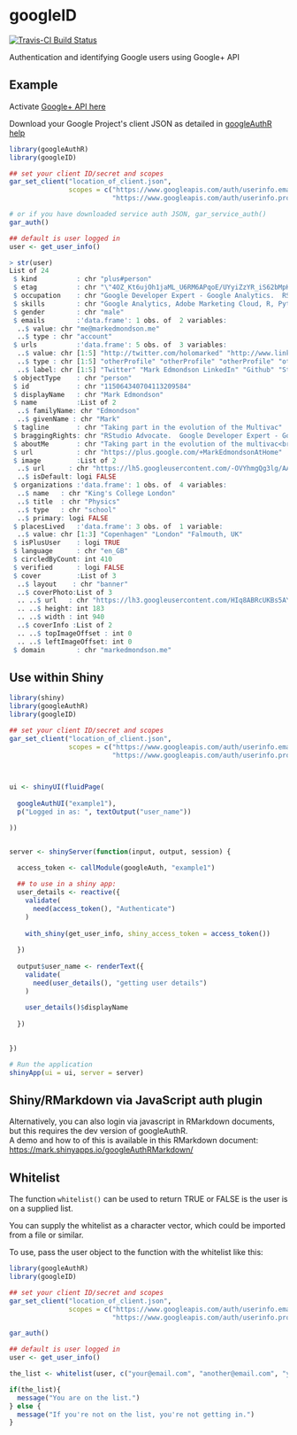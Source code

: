 # googleID

[![Travis-CI Build Status](https://travis-ci.org/MarkEdmondson1234/googleID.svg?branch=master)](https://travis-ci.org/MarkEdmondson1234/googleID)

Authentication and identifying Google users using Google+ API

## Example

Activate [Google+ API here](https://console.developers.google.com/apis/api/plus/overview)

Download your Google Project's client JSON as detailed in [googleAuthR help](http://code.markedmondson.me/googleAuthR/articles/google-authentication-types.html#setting-the-client-via-google-cloud-client-json)

```r
library(googleAuthR)
library(googleID)

## set your client ID/secret and scopes
gar_set_client("location_of_client.json",
               scopes = c("https://www.googleapis.com/auth/userinfo.email",
                          "https://www.googleapis.com/auth/userinfo.profile"))

# or if you have downloaded service auth JSON, gar_service_auth()
gar_auth()

## default is user logged in
user <- get_user_info()

> str(user)
List of 24
 $ kind          : chr "plus#person"
 $ etag          : chr "\"4OZ_Kt6ujOh1jaML_U6RM6APqoE/UYyiZzYR_iS62bMpKv92P1iPcZ0\""
 $ occupation    : chr "Google Developer Expert - Google Analytics.  RStudio Advocate."
 $ skills        : chr "Google Analytics, Adobe Marketing Cloud, R, Python, SEO, Google Cloud, Statistics, Music"
 $ gender        : chr "male"
 $ emails        :'data.frame':	1 obs. of  2 variables:
  ..$ value: chr "me@markedmondson.me"
  ..$ type : chr "account"
 $ urls          :'data.frame':	5 obs. of  3 variables:
  ..$ value: chr [1:5] "http://twitter.com/holomarked" "http://www.linkedin.com/in/markpeteredmondson" "https://github.com/MarkEdmondson1234" "http://stackoverflow.com/users/3878063/marked" ...
  ..$ type : chr [1:5] "otherProfile" "otherProfile" "otherProfile" "otherProfile" ...
  ..$ label: chr [1:5] "Twitter" "Mark Edmondson LinkedIn" "Github" "StackOverflow" ...
 $ objectType    : chr "person"
 $ id            : chr "115064340704113209584"
 $ displayName   : chr "Mark Edmondson"
 $ name          :List of 2
  ..$ familyName: chr "Edmondson"
  ..$ givenName : chr "Mark"
 $ tagline       : chr "Taking part in the evolution of the Multivac"
 $ braggingRights: chr "RStudio Advocate.  Google Developer Expert - Google Analytics.  Adobe Certified Expert - Adobe Analytics."
 $ aboutMe       : chr "Taking part in the evolution of the multivac<br />"
 $ url           : chr "https://plus.google.com/+MarkEdmondsonAtHome"
 $ image         :List of 2
  ..$ url      : chr "https://lh5.googleusercontent.com/-OVYhmgQg3lg/AAAAAAAAAAI/AAAAAAAAAP0/1qVcsNpSXlQ/photo.jpg?sz=50"
  ..$ isDefault: logi FALSE
 $ organizations :'data.frame':	1 obs. of  4 variables:
  ..$ name   : chr "King's College London"
  ..$ title  : chr "Physics"
  ..$ type   : chr "school"
  ..$ primary: logi FALSE
 $ placesLived   :'data.frame':	3 obs. of  1 variable:
  ..$ value: chr [1:3] "Copenhagen" "London" "Falmouth, UK"
 $ isPlusUser    : logi TRUE
 $ language      : chr "en_GB"
 $ circledByCount: int 410
 $ verified      : logi FALSE
 $ cover         :List of 3
  ..$ layout    : chr "banner"
  ..$ coverPhoto:List of 3
  .. ..$ url   : chr "https://lh3.googleusercontent.com/HIq8ABRcUKBs5AYBg0tiqoJifjv3A08MWCU3u79hBWhXjvBv1iilf94_YIjRSH4VlWZH=s630"
  .. ..$ height: int 183
  .. ..$ width : int 940
  ..$ coverInfo :List of 2
  .. ..$ topImageOffset : int 0
  .. ..$ leftImageOffset: int 0
 $ domain        : chr "markedmondson.me"

```

## Use within Shiny

```r
library(shiny)
library(googleAuthR)
library(googleID)

## set your client ID/secret and scopes
gar_set_client("location_of_client.json",
               scopes = c("https://www.googleapis.com/auth/userinfo.email",
                          "https://www.googleapis.com/auth/userinfo.profile"))
                          


ui <- shinyUI(fluidPage(
   
  googleAuthUI("example1"),
  p("Logged in as: ", textOutput("user_name"))

))


server <- shinyServer(function(input, output, session) {

  access_token <- callModule(googleAuth, "example1")
   
  ## to use in a shiny app:
  user_details <- reactive({
    validate(
      need(access_token(), "Authenticate")
    )
    
    with_shiny(get_user_info, shiny_access_token = access_token())
          
  })
  
  output$user_name <- renderText({
    validate(
      need(user_details(), "getting user details")
    )
    
    user_details()$displayName
  
  })

  
})

# Run the application 
shinyApp(ui = ui, server = server)

```

## Shiny/RMarkdown via JavaScript auth plugin

Alternatively, you can also login via javascript in RMarkdown documents, but this requires the dev version of googleAuthR.  
A demo and how to of this is available in this RMarkdown document: https://mark.shinyapps.io/googleAuthRMarkdown/

## Whitelist

The function `whitelist()` can be used to return TRUE or FALSE is the user is on a supplied list.

You can supply the whitelist as a character vector, which could be imported from a file or similar.

To use, pass the user object to the function with the whitelist like this:

```r
library(googleAuthR)
library(googleID)

## set your client ID/secret and scopes
gar_set_client("location_of_client.json",
               scopes = c("https://www.googleapis.com/auth/userinfo.email",
                          "https://www.googleapis.com/auth/userinfo.profile"))

gar_auth()

## default is user logged in
user <- get_user_info()

the_list <- whitelist(user, c("your@email.com", "another@email.com", "yet@anotheremail.com"))

if(the_list){
  message("You are on the list.")
} else {
  message("If you're not on the list, you're not getting in.")
}
```
